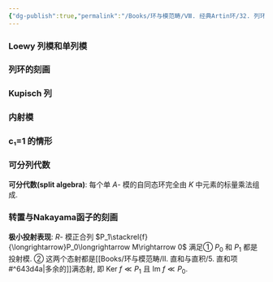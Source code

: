 ```yaml
---
{"dg-publish":true,"permalink":"/Books/环与模范畴/Ⅷ. 经典Artin环/32. 列环/","dgPassFrontmatter":true,"created":"2024-08-08T08:32:13.971+08:00","updated":"2024-08-08T11:23:50.603+08:00"}
---
```


### Loewy 列模和单列模
### 列环的刻画
### Kupisch 列
### 内射模
### c₁=1 的情形
### 可分列代数

**可分代数(split algebra)**: 每个单 $A$- 模的自同态环完全由 $K$ 中元素的标量乘法组成.

### 转置与Nakayama函子的刻画

**极小投射表现**: $R$- 模正合列 $P_1\stackrel{f}{\longrightarrow}P_0\longrightarrow M\rightarrow 0$ 满足① $P_0$ 和 $P_1$ 都是投射模. ② 这两个态射都是[[Books/环与模范畴/Ⅱ. 直和与直积/5. 直和项#^643d4a\|多余的]]满态射, 即 $\mathrm{Ker\ }f \ll P_1$ 且 $\mathrm{Im\ }f\ll P_0$.
